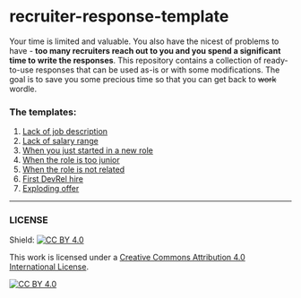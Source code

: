 # recruiter-response-template

Your time is limited and valuable. You also have the nicest of problems to have - **too many recruiters reach out to you and you spend a significant time to write the responses**. This repository contains a collection of ready-to-use responses that can be used as-is or with some modifications. The goal is to save you some precious time so that you can get back to ~~work~~ wordle. 

### The templates:

1. [Lack of job description](templates/lack-job-description.md)
2. [Lack of salary range](templates/lack-salary-info.md)
3. [When you just started in a new role](templates/too-early-to-move.md)
4. [When the role is too junior](templates/too-junior-role.md)
5. [When the role is not related](templates/unrelated-job.md)
6. [First DevRel hire](templates/first-devrel-hire.md)
7. [Exploding offer](templates/exploding-offer.md)

---

### LICENSE

Shield: [![CC BY 4.0][cc-by-shield]][cc-by]

This work is licensed under a
[Creative Commons Attribution 4.0 International License][cc-by].

[![CC BY 4.0][cc-by-image]][cc-by]

[cc-by]: http://creativecommons.org/licenses/by/4.0/
[cc-by-image]: https://i.creativecommons.org/l/by/4.0/88x31.png
[cc-by-shield]: https://img.shields.io/badge/License-CC%20BY%204.0-lightgrey.svg